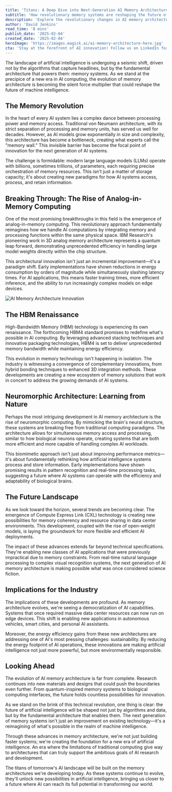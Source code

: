 ```yaml
---
title: 'Titans: A Deep Dive into Next-Generation AI Memory Architecture'
subtitle: 'How revolutionary memory systems are reshaping the future of AI computing'
description: 'Explore the revolutionary changes in AI memory architecture that are reshaping the future of machine intelligence. From analog-in-memory computing to neuromorphic systems, discover how new memory technologies are breaking through traditional barriers and enabling the next generation of AI applications.'
author: 'David Jenkins'
read_time: '8 mins'
publish_date: '2025-02-04'
created_date: '2025-02-04'
heroImage: 'https://images.magick.ai/ai-memory-architecture-hero.jpg'
cta: 'Stay at the forefront of AI innovation! Follow us on LinkedIn for regular updates on groundbreaking developments in AI architecture and technology.'
---
```


The landscape of artificial intelligence is undergoing a seismic shift, driven not by the algorithms that capture headlines, but by the fundamental architecture that powers them: memory systems. As we stand at the precipice of a new era in AI computing, the evolution of memory architecture is becoming the silent force multiplier that could reshape the future of machine intelligence.

## The Memory Revolution

In the heart of every AI system lies a complex dance between processing power and memory access. Traditional von Neumann architecture, with its strict separation of processing and memory units, has served us well for decades. However, as AI models grow exponentially in size and complexity, this architecture has become a bottleneck, creating what experts call the "memory wall." This invisible barrier has become the focal point of innovation for the next generation of AI systems.

The challenge is formidable: modern large language models (LLMs) operate with billions, sometimes trillions, of parameters, each requiring precise orchestration of memory resources. This isn't just a matter of storage capacity; it's about creating new paradigms for how AI systems access, process, and retain information.

## Breaking Through: The Rise of Analog-in-Memory Computing

One of the most promising breakthroughs in this field is the emergence of analog-in-memory computing. This revolutionary approach fundamentally reimagines how we handle AI computations by integrating memory and processing functions within the same physical space. IBM Research's pioneering work in 3D analog memory architecture represents a quantum leap forward, demonstrating unprecedented efficiency in handling large model weights directly within the chip structure.

This architectural innovation isn't just an incremental improvement—it's a paradigm shift. Early implementations have shown reductions in energy consumption by orders of magnitude while simultaneously slashing latency times. For AI applications, this means faster training times, more efficient inference, and the ability to run increasingly complex models on edge devices.

![AI Memory Architecture Innovation](https://i.magick.ai/PIXE/1738692340531_magick_img.webp)

## The HBM Renaissance

High-Bandwidth Memory (HBM) technology is experiencing its own renaissance. The forthcoming HBM4 standard promises to redefine what's possible in AI computing. By leveraging advanced stacking techniques and innovative packaging technologies, HBM4 is set to deliver unprecedented memory bandwidth while maintaining energy efficiency.

This evolution in memory technology isn't happening in isolation. The industry is witnessing a convergence of complementary innovations, from hybrid bonding techniques to enhanced 3D integration methods. These developments are creating a new ecosystem of memory solutions that work in concert to address the growing demands of AI systems.

## Neuromorphic Architecture: Learning from Nature

Perhaps the most intriguing development in AI memory architecture is the rise of neuromorphic computing. By mimicking the brain's neural structure, these systems are breaking free from traditional computing paradigms. The architecture allows for simultaneous memory access and processing, similar to how biological neurons operate, creating systems that are both more efficient and more capable of handling complex AI workloads.

This biomimetic approach isn't just about improving performance metrics—it's about fundamentally rethinking how artificial intelligence systems process and store information. Early implementations have shown promising results in pattern recognition and real-time processing tasks, suggesting a future where AI systems can operate with the efficiency and adaptability of biological brains.

## The Future Landscape

As we look toward the horizon, several trends are becoming clear. The emergence of Compute Express Link (CXL) technology is creating new possibilities for memory coherency and resource sharing in data center environments. This development, coupled with the rise of open-weight models, is laying the groundwork for more flexible and efficient AI deployments.

The impact of these advances extends far beyond technical specifications. They're enabling new classes of AI applications that were previously impractical due to memory constraints. From real-time natural language processing to complex visual recognition systems, the next generation of AI memory architecture is making possible what was once considered science fiction.

## Implications for the Industry

The implications of these developments are profound. As memory architecture evolves, we're seeing a democratization of AI capabilities. Systems that once required massive data center resources can now run on edge devices. This shift is enabling new applications in autonomous vehicles, smart cities, and personal AI assistants.

Moreover, the energy efficiency gains from these new architectures are addressing one of AI's most pressing challenges: sustainability. By reducing the energy footprint of AI operations, these innovations are making artificial intelligence not just more powerful, but more environmentally responsible.

## Looking Ahead

The evolution of AI memory architecture is far from complete. Research continues into new materials and designs that could push the boundaries even further. From quantum-inspired memory systems to biological computing interfaces, the future holds countless possibilities for innovation.

As we stand on the brink of this technical revolution, one thing is clear: the future of artificial intelligence will be shaped not just by algorithms and data, but by the fundamental architecture that enables them. The next generation of memory systems isn't just an improvement on existing technology—it's a reimagining of what's possible in the realm of machine intelligence.

Through these advances in memory architecture, we're not just building faster systems; we're creating the foundation for a new era of artificial intelligence. An era where the limitations of traditional computing give way to architectures that can truly support the ambitious goals of AI research and development.

The titans of tomorrow's AI landscape will be built on the memory architectures we're developing today. As these systems continue to evolve, they'll unlock new possibilities in artificial intelligence, bringing us closer to a future where AI can reach its full potential in transforming our world.